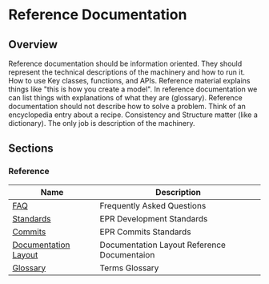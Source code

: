 # Reference Documentation

## Overview

Reference documentation should be information oriented. They should represent
the technical descriptions of the machinery and how to run it. How to use Key
classes, functions, and APIs. Reference material explains things like "this is
how you create a model". In reference documentation we can list things with
explanations of what they are (glossary). Reference documentation should not
describe how to solve a problem. Think of an encyclopedia entry about a recipe.
Consistency and Structure matter (like a dictionary). The only job is
description of the machinery.

## Sections

### Reference

| Name                                              | Description                                 |
| ------------------------------------------------- | ------------------------------------------- |
| [FAQ](./FAQ.md)                                   | Frequently Asked Questions                  |
| [Standards](./standards.md)                       | EPR Development Standards                   |
| [Commits](./commits.md)                           | EPR Commits Standards                       |
| [Documentation Layout](./documentation_layout.md) | Documentation Layout Reference Documentaion |
| [Glossary](./glossary.md)                         | Terms Glossary                              |
